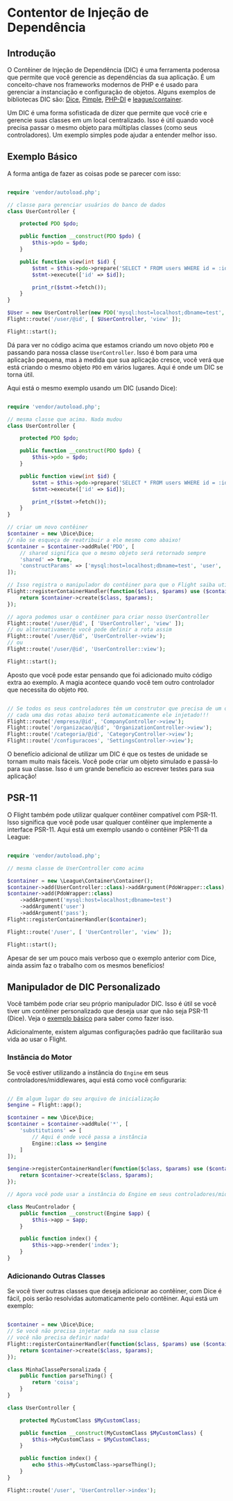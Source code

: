 # Contentor de Injeção de Dependência

## Introdução

O Contêiner de Injeção de Dependência (DIC) é uma ferramenta poderosa que permite que você gerencie as dependências da sua aplicação. É um conceito-chave nos frameworks modernos de PHP e é usado para gerenciar a instanciação e configuração de objetos. Alguns exemplos de bibliotecas DIC são: [Dice](https://r.je/dice), [Pimple](https://pimple.symfony.com/), [PHP-DI](http://php-di.org/) e [league/container](https://container.thephpleague.com/).

Um DIC é uma forma sofisticada de dizer que permite que você crie e gerencie suas classes em um local centralizado. Isso é útil quando você precisa passar o mesmo objeto para múltiplas classes (como seus controladores). Um exemplo simples pode ajudar a entender melhor isso.

## Exemplo Básico

A forma antiga de fazer as coisas pode se parecer com isso:
```php

require 'vendor/autoload.php';

// classe para gerenciar usuários do banco de dados
class UserController {

	protected PDO $pdo;

	public function __construct(PDO $pdo) {
		$this->pdo = $pdo;
	}

	public function view(int $id) {
		$stmt = $this->pdo->prepare('SELECT * FROM users WHERE id = :id');
		$stmt->execute(['id' => $id]);

		print_r($stmt->fetch());
	}
}

$User = new UserController(new PDO('mysql:host=localhost;dbname=test', 'user', 'pass'));
Flight::route('/user/@id', [ $UserController, 'view' ]);

Flight::start();
```

Dá para ver no código acima que estamos criando um novo objeto `PDO` e passando para nossa classe `UserController`. Isso é bom para uma aplicação pequena, mas à medida que sua aplicação cresce, você verá que está criando o mesmo objeto `PDO` em vários lugares. Aqui é onde um DIC se torna útil.

Aqui está o mesmo exemplo usando um DIC (usando Dice):
```php

require 'vendor/autoload.php';

// mesma classe que acima. Nada mudou
class UserController {

	protected PDO $pdo;

	public function __construct(PDO $pdo) {
		$this->pdo = $pdo;
	}

	public function view(int $id) {
		$stmt = $this->pdo->prepare('SELECT * FROM users WHERE id = :id');
		$stmt->execute(['id' => $id]);

		print_r($stmt->fetch());
	}
}

// criar um novo contêiner
$container = new \Dice\Dice;
// não se esqueça de reatribuir a ele mesmo como abaixo!
$container = $container->addRule('PDO', [
	// shared significa que o mesmo objeto será retornado sempre
	'shared' => true,
	'constructParams' => ['mysql:host=localhost;dbname=test', 'user', 'pass' ]
]);

// Isso registra o manipulador do contêiner para que o Flight saiba utilizá-lo.
Flight::registerContainerHandler(function($class, $params) use ($container) {
	return $container->create($class, $params);
});

// agora podemos usar o contêiner para criar nosso UserController
Flight::route('/user/@id', [ 'UserController', 'view' ]);
// ou alternativamente você pode definir a rota assim
Flight::route('/user/@id', 'UserController->view');
// ou
Flight::route('/user/@id', 'UserController::view');

Flight::start();
```

Aposto que você pode estar pensando que foi adicionado muito código extra ao exemplo. A magia acontece quando você tem outro controlador que necessita do objeto `PDO`.

```php

// Se todos os seus controladores têm um construtor que precisa de um objeto PDO
// cada uma das rotas abaixo terá automaticamente ele injetado!!!
Flight::route('/empresa/@id', 'CompanyController->view');
Flight::route('/organizacao/@id', 'OrganizationController->view');
Flight::route('/categoria/@id', 'CategoryController->view');
Flight::route('/configuracoes', 'SettingsController->view');
```

O benefício adicional de utilizar um DIC é que os testes de unidade se tornam muito mais fáceis. Você pode criar um objeto simulado e passá-lo para sua classe. Isso é um grande benefício ao escrever testes para sua aplicação!

## PSR-11

O Flight também pode utilizar qualquer contêiner compatível com PSR-11. Isso significa que você pode usar qualquer contêiner que implemente a interface PSR-11. Aqui está um exemplo usando o contêiner PSR-11 da League:

```php

require 'vendor/autoload.php';

// mesma classe de UserController como acima

$container = new \League\Container\Container();
$container->add(UserController::class)->addArgument(PdoWrapper::class);
$container->add(PdoWrapper::class)
	->addArgument('mysql:host=localhost;dbname=test')
	->addArgument('user')
	->addArgument('pass');
Flight::registerContainerHandler($container);

Flight::route('/user', [ 'UserController', 'view' ]);

Flight::start();
```

Apesar de ser um pouco mais verboso que o exemplo anterior com Dice, ainda assim faz o trabalho com os mesmos benefícios!

## Manipulador de DIC Personalizado

Você também pode criar seu próprio manipulador DIC. Isso é útil se você tiver um contêiner personalizado que deseja usar que não seja PSR-11 (Dice). Veja o [exemplo básico](#exemplo-básico) para saber como fazer isso.

Adicionalmente, existem algumas configurações padrão que facilitarão sua vida ao usar o Flight.

### Instância do Motor

Se você estiver utilizando a instância do `Engine` em seus controladores/middlewares, aqui está como você configuraria:

```php

// Em algum lugar do seu arquivo de inicialização
$engine = Flight::app();

$container = new \Dice\Dice;
$container = $container->addRule('*', [
	'substitutions' => [
		// Aqui é onde você passa a instância
		Engine::class => $engine
	]
]);

$engine->registerContainerHandler(function($class, $params) use ($container) {
	return $container->create($class, $params);
});

// Agora você pode usar a instância do Engine em seus controladores/middlewares

class MeuControlador {
	public function __construct(Engine $app) {
		$this->app = $app;
	}

	public function index() {
		$this->app->render('index');
	}
}

```

### Adicionando Outras Classes

Se você tiver outras classes que deseja adicionar ao contêiner, com Dice é fácil, pois serão resolvidas automaticamente pelo contêiner. Aqui está um exemplo:

```php

$container = new \Dice\Dice;
// Se você não precisa injetar nada na sua classe
// você não precisa definir nada!
Flight::registerContainerHandler(function($class, $params) use ($container) {
	return $container->create($class, $params);
});

class MinhaClassePersonalizada {
	public function parseThing() {
		return 'coisa';
	}
}

class UserController {

	protected MyCustomClass $MyCustomClass;

	public function __construct(MyCustomClass $MyCustomClass) {
		$this->MyCustomClass = $MyCustomClass;
	}

	public function index() {
		echo $this->MyCustomClass->parseThing();
	}
}

Flight::route('/user', 'UserController->index');
```